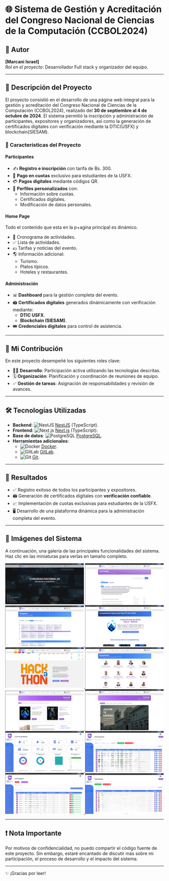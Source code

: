 # 🌐 Sistema de Gestión y Acreditación del Congreso Nacional de Ciencias de la Computación (CCBOL2024)

## 👤 Autor
**[Marcani Israel]**  
_Rol en el proyecto_: Desarrollador Full stack y organizador del equipo.

---

## 📝 Descripción del Proyecto
El proyecto consistió en el desarrollo de una página web integral para la gestión y acreditación del Congreso Nacional de Ciencias de la Computación (CCBOL2024), realizado del **30 de septiembre al 4 de octubre de 2024**. El sistema permitió la inscripción y administración de participantes, expositores y organizadores, así como la generación de certificados digitales con verificación mediante la DTIC(USFX) y blockchain(SIESAM).

### 🎯 Características del Proyecto
#### Participantes
- ✍️ **Registro e inscripción** con tarifa de Bs. 300.
- 🏫 **Pago en cuotas** exclusivo para estudiantes de la USFX.
- 💳 **Pagos digitales** mediante códigos QR.
- 👤 **Perfiles personalizados** con:
  - Información sobre cuotas.
  - Certificados digitales.
  - Modificación de datos personales.

#### Home Page
Todo el contenido que esta en la p+agina principal es dinámico.
- 📅 Cronograma de actividades.
- ✅ Lista de actividades.
- 💵 Tarifas y noticias del evento.
- 🌎 Información adicional:
  - Turismo.
  - Platos típicos.
  - Hoteles y restaurantes.

#### Administración
- 📊 **Dashboard** para la gestión completa del evento.
- 🖨️ **Certificados digitales** generados dinámicamente con verificación mediante:
  - **DTIC USFX**.
  - **Blockchain (SIESAM)**.
- 🎟️ **Credenciales digitales** para control de asistencia.

---

## 🚀 Mi Contribución
En este proyecto desempeñé los siguientes roles clave:
- 👨‍💻 **Desarrollo**: Participación activa utilizando las tecnologías descritas.
- 🗓️ **Organización**: Planificación y coordinación de reuniones de equipo.
- ✅ **Gestión de tareas**: Asignación de responsabilidades y revisión de avances.

---

## 🛠 Tecnologías Utilizadas
- **Backend**: <img src="https://nestjs.com/img/logo-small.svg" alt="NestJS" width="24" height="24"> [NestJS](https://nestjs.com/) (TypeScript).
- **Frontend**: <img src="https://upload.wikimedia.org/wikipedia/commons/8/8e/Nextjs-logo.svg" alt="Next.js" width="24" height="24"> [Next.js](https://nextjs.org/) (TypeScript).
- **Base de datos**: <img src="https://upload.wikimedia.org/wikipedia/commons/2/29/Postgresql_elephant.svg" alt="PostgreSQL" width="24" height="24"> [PostgreSQL](https://www.postgresql.org/).
- **Herramientas adicionales**:
  - <img src="https://www.docker.com/wp-content/uploads/2022/03/Moby-logo.png" alt="Docker" width="24" height="24"> [Docker](https://www.docker.com/).
  - <img src="https://about.gitlab.com/images/press/logo/png/gitlab-logo-gray-rgb.png" alt="GitLab" width="24" height="24"> [GitLab](https://about.gitlab.com/).
  - <img src="https://git-scm.com/images/logos/downloads/Git-Icon-1788C.png" alt="Git" width="24" height="24"> [Git](https://git-scm.com/).
    
---

## 🌟 Resultados
- ✅ Registro exitoso de todos los participantes y expositores.
- 🖨️ Generación de certificados digitales con **verificación confiable**.
- 📈 Implementación de cuotas exclusivas para estudiantes de la USFX.
- 🖥️ Desarrollo de una plataforma dinámica para la administración completa del evento.

---

## 📸 Imágenes del Sistema

A continuación, una galería de las principales funcionalidades del sistema. Haz clic en las miniaturas para verlas en tamaño completo.

<p align="center">
  <a href="screenshots/screenshots01.png" target="_blank">
    <img src="screenshots/screenshots01.png" alt="Captura del Sistema" width="250">
  </a>
  <a href="screenshots/screenshots02.png" target="_blank">
    <img src="screenshots/screenshots02.png" alt="Captura del Sistema" width="250">
  </a>
  <a href="screenshots/screenshots03.png" target="_blank">
    <img src="screenshots/screenshots03.png" alt="Captura del Sistema" width="250">
  </a>
  <a href="screenshots/screenshots04.png" target="_blank">
    <img src="screenshots/screenshots04.png" alt="Captura del Sistema" width="250">
  </a>
  <a href="screenshots/screenshots05.png" target="_blank">
    <img src="screenshots/screenshots05.png" alt="Captura del Sistema" width="250">
  </a>
  <a href="screenshots/screenshots06.png" target="_blank">
    <img src="screenshots/screenshots06.png" alt="Captura del Sistema" width="250">
  </a>
  <a href="screenshots/screenshots07.png" target="_blank">
    <img src="screenshots/screenshots07.png" alt="Captura del Sistema" width="250">
  </a>
  <a href="screenshots/screenshots08.png" target="_blank">
    <img src="screenshots/screenshots08.png" alt="Captura del Sistema" width="250">
  </a>
  <a href="screenshots/screenshots09.png" target="_blank">
    <img src="screenshots/screenshots09.png" alt="Captura del Sistema" width="250">
  </a>
  <a href="screenshots/screenshots10.png" target="_blank">
    <img src="screenshots/screenshots10.png" alt="Captura del Sistema" width="250">
  </a>
  <a href="screenshots/screenshots11.png" target="_blank">
    <img src="screenshots/screenshots11.png" alt="Captura del Sistema" width="250">
  </a>
  <a href="screenshots/screenshots12.png" target="_blank">
    <img src="screenshots/screenshots12.png" alt="Captura del Sistema" width="250">
  </a>
</p>

---

## ❗ Nota Importante
Por motivos de confidencialidad, no puedo compartir el código fuente de este proyecto. Sin embargo, estaré encantado de discutir más sobre mi participación, el proceso de desarrollo y el impacto del sistema.

---

✨ ¡Gracias por leer!
